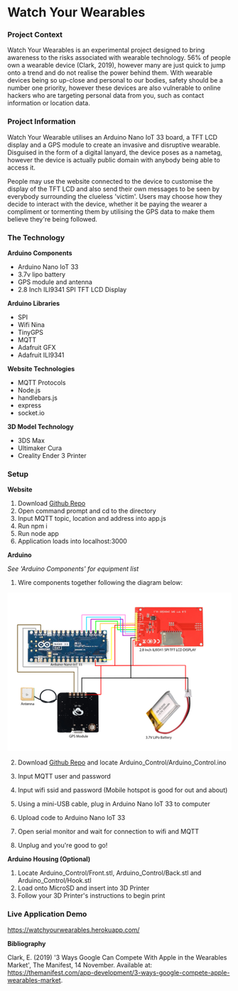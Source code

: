 # **Watch Your Wearables** #

### **Project Context**

Watch Your Wearables is an experimental project designed to bring awareness to the risks associated with wearable technology. 56% of people own a wearable device (Clark, 2019), however many are just quick to jump onto a trend and do not realise the power behind them. With wearable devices being so up-close and personal to our bodies, safety should be a number one priority, however these devices are also vulnerable to online hackers who are targeting personal data from you, such as contact information or location data.

### **Project Information**

Watch Your Wearable utilises an Arduino Nano IoT 33 board, a TFT LCD display and a GPS module to create an invasive and disruptive wearable. Disguised in the form of a digital lanyard, the device poses as a nametag, however the device is actually public domain with anybody being able to access it.

People may use the website connected to the device to customise the display of the TFT LCD and also send their own messages to be seen by everybody surrounding the clueless 'victim'. Users may choose how they decide to interact with the device, whether it be paying the wearer a compliment or tormenting them by utilising the GPS data to make them believe they're being followed.

### **The Technology**

**Arduino Components**
- Arduino Nano IoT 33
- 3.7v lipo battery
- GPS module and antenna
- 2.8 Inch ILI9341 SPI TFT LCD Display

**Arduino Libraries**
- SPI
- Wifi Nina
- TinyGPS
- MQTT
- Adafruit GFX
- Adafruit ILI9341

**Website Technologies**
- MQTT Protocols
- Node.js
- handlebars.js
- express
- socket.io

**3D Model Technology**
- 3DS Max
- Ultimaker Cura
- Creality Ender 3 Printer

### **Setup**

**Website**
1. Download [Github Repo](https://github.com/EmmaStolly/watchyourwearable)
2. Open command prompt and cd to the directory
3. Input MQTT topic, location and address into app.js
4. Run npm i
5. Run node app
6. Application loads into localhost:3000

**Arduino**

_See 'Arduino Components' for equipment list_

1. Wire components together following the diagram below:

<img src="public/img/ArduinoSchematic.png"
     alt="Arduino Schematic"/>

2. Download [Github Repo](https://github.com/EmmaStolly/watchyourwearable) and locate Arduino_Control/Arduino_Control.ino

3. Input MQTT user and password

4. Input wifi ssid and password (Mobile hotspot is good for out and about)

5. Using a mini-USB cable, plug in Arduino Nano IoT 33 to computer

6. Upload code to Arduino Nano IoT 33

7. Open serial monitor and wait for connection to wifi and MQTT

8. Unplug and you're good to go!

**Arduino Housing (Optional)**
1. Locate Arduino_Control/Front.stl, Arduino_Control/Back.stl and Arduino_Control/Hook.stl
2. Load onto MicroSD and insert into 3D Printer
3. Follow your 3D Printer's instructions to begin print

### Live Application Demo

https://watchyourwearables.herokuapp.com/



**Bibliography**

Clark, E. (2019) '3 Ways Google Can Compete With Apple in the Wearables Market', The Manifest, 14 November. Available at: https://themanifest.com/app-development/3-ways-google-compete-apple-wearables-market.
